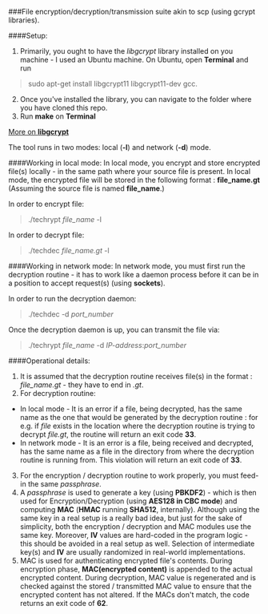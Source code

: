 ###File encryption/decryption/transmission suite akin to scp (using gcrypt libraries).

####Setup:
1. Primarily, you ought to have the *libgcrypt* library installed on you machine - I used an Ubuntu machine. 
On Ubuntu, open **Terminal** and run
> sudo apt-get install libgcrypt11 libgcrypt11-dev gcc.

2. Once you've installed the library, you can navigate to the folder where you have cloned this repo.
3. Run **make** on **Terminal**

[More on **libgcrypt**](http://www.gnupg.org/documentation/manuals/gcrypt/)

The tool runs in two modes: local (**-l**) and network (**-d**) mode. 

####Working in local mode:
In local mode, you encrypt and store encrypted file(s) locally - in the same path where your source file is present. In local mode, the encrypted file will be stored in the following format : **file_name.gt** (Assuming the source file is named **file_name**.)

In order to encrypt file: 
> ./techrypt *file_name* -l

In order to decrypt file: 
> ./techdec *file_name.gt* -l

####Working in network mode:
In network mode, you must first run the decryption routine - it has to work like a daemon process before it can be in a position to accept request(s) (using **sockets**).

In order to run the decryption daemon:
> ./techdec -d *port_number*

Once the decryption daemon is up, you can transmit the file via:
> ./techrypt *file_name* -d *IP-address*:*port_number*


####Operational details:
1. It is assumed that the decryption routine receives file(s) in the format : *file_name.gt* - they have to end in *.gt*.
2. For decryption routine:
  * In local mode - It is an error if a file, being decrypted, has the same name as the one that would be generated by the decryption routine : for e.g. if *file* exists in the location where the decryption routine is trying to decrypt *file.gt*, the routine will return an exit code **33**.
  * In network mode - It is an error is a file, being received and decrypted, has the same name as a file in the directory from where the decryption routine is running from. This violation will return an exit code of **33**.
3. For the encryption / decryption routine to work properly, you must feed-in the same *passphrase*.
4. A *passphrase* is used to generate a key (using **PBKDF2**) - which is then used for Encryption/Decryption (using **AES128 in CBC mode**) and computing **MAC** (**HMAC** running **SHA512**, internally). Although using the same key in a real setup is a really bad idea, but just for the sake of simplicity, both the encryption / decryption and MAC modules use the same key. Moreover, **IV** values are hard-coded in the program logic - this should be avoided in a real setup as well. Selection of intermediate key(s) and **IV** are usually randomized in real-world implementations.
5. MAC is used for authenticating encrypted file's contents. During encryption phase, **MAC(encrypted content)** is appended to the actual encrypted content. During decryption, MAC value is regenerated and is checked against the stored / transmitted MAC value to ensure that the encrypted content has not altered. If the MACs don't match, the code returns an exit code of **62**.
